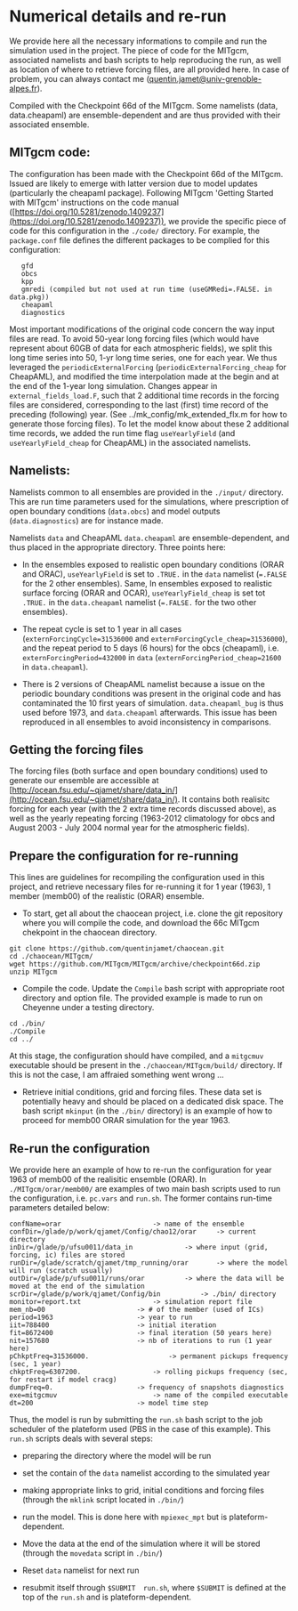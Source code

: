 # Numerical details and re-run

We provide here all the necessary informations to compile and run the simulation used in the project. The piece of code for the MITgcm, associated namelists and bash scripts to help reproducing the run, as well as location of where to retrieve forcing files, are all provided here. In case of problem, you can always contact me (<quentin.jamet@univ-grenoble-alpes.fr>).



Compiled with the Checkpoint 66d of the MITgcm. Some namelists (data, data.cheapaml) are ensemble-dependent and are thus provided with their associated ensemble.

## MITgcm code: 

The configuration has been made with the Checkpoint 66d of the MITgcm. Issued are likely to emerge with latter version due to model updates (particularly the cheapaml package). Following MITgcm 'Getting Started with MITgcm' instructions on the code manual ([https://doi.org/10.5281/zenodo.1409237](https://doi.org/10.5281/zenodo.1409237)), we provide the specific piece of code for this configuration in the ```./code/``` directory. For example, the ```package.conf``` file defines the different packages to be complied for this configuration:

```
   gfd
   obcs
   kpp
   gmredi (compiled but not used at run time (useGMRedi=.FALSE. in data.pkg))
   cheapaml
   diagnostics
```

Most important modifications of the original code concern the way input files are read. To avoid 50-year long forcing files (which would have represent about 60GB of data for each atmospheric fields), we split this long time series into 50, 1-yr long time series, one for each year. We thus leveraged the ```periodicExternalForcing``` (```periodicExternalForcing_cheap``` for CheapAML), and modified the time interpolation made at the begin and at the end of the 1-year long simulation. Changes appear in ```external_fields_load.F```, such that 2 additional time records in the forcing files are considered, corresponding to the last (first) time record of the preceding (following) year. (See ../mk_config/mk_extended_flx.m for how to generate those forcing files). To let the model know about these 2 additional time records, we added the run time flag ```useYearlyField``` (and ```useYearlyField_cheap``` for CheapAML) in the associated namelists.


## Namelists:

Namelists common to all ensembles are provided in the ```./input/``` directory. This are run time parameters used for the simulations, where prescription of open boundary conditions (```data.obcs```) and model outputs (```data.diagnostics```) are for instance made. 

Namelists ```data``` and CheapAML ```data.cheapaml``` are ensemble-dependent, and thus placed in the appropriate directory. Three points here:

- In the ensembles exposed to realistic open boundary conditions (ORAR and ORAC), ```useYearlyField``` is set to ```.TRUE.``` in the ```data``` namelist (```=.FALSE``` for the 2 other ensembles). Same, In ensembles exposed to realistic surface forcing (ORAR and OCAR), ```useYearlyField_cheap``` is set tot ```.TRUE.``` in the ```data.cheapaml``` namelist (```=.FALSE.``` for the two other ensembles). 

- The repeat cycle is set to 1 year in all cases (```externForcingCycle=31536000``` and ```externForcingCycle_cheap=31536000```), and the repeat period to 5 days (6 hours) for the obcs (cheapaml), i.e. ```externForcingPeriod=432000``` in ```data``` (```externForcingPeriod_cheap=21600``` in ```data.cheapaml```).

- There is 2 versions of CheapAML namelist because a issue on the periodic boundary conditions was present in the original code and has contaminated the 10 first years of simulation. ```data.cheapaml_bug``` is thus used before 1973, and ```data.cheapaml``` afterwards. This issue has been reproduced in all ensembles to avoid inconsistency in comparisons.

## Getting the forcing files

The forcing files (both surface and open boundary conditions) used to generate our ensemble are accessible at [http://ocean.fsu.edu/~qjamet/share/data_in/](http://ocean.fsu.edu/~qjamet/share/data_in/). It contains both realisitc forcing for each year (with the 2 extra time records discussed above), as well as the yearly repeating forcing (1963-2012 climatology for obcs and August 2003 - July 2004 normal year for the atmospheric fields).


## Prepare the configuration for re-running

This lines are guidelines for recompiling the configuration used in this project, and retrieve necessary files for re-running it for 1 year (1963), 1 member (memb00) of the realistic (ORAR) ensemble.

- To start, get all about the chaocean project, i.e. clone the git repository where you will compile the code, and download the 66c MITgcm chekpoint in the chaocean directory.

```
git clone https://github.com/quentinjamet/chaocean.git
cd ./chaocean/MITgcm/
wget https://github.com/MITgcm/MITgcm/archive/checkpoint66d.zip
unzip MITgcm
```
- Compile the code. Update the ```Compile``` bash script with appropriate root directory and option file. The provided example is made to run on Cheyenne under a testing directory.
```
cd ./bin/
./Compile
cd ../
```
At this stage, the configuration should have compiled, and a ```mitgcmuv``` executable should be present in the ```./chaocean/MITgcm/build/``` directory. If this is not the case, I am affraied something went wrong ...

- Retrieve initial conditions, grid and forcing files. These data set is potentially heavy and should be placed on a dedicated disk space. The bash script ```mkinput``` (in the  ```./bin/``` directory)  is an example of how to proceed for memb00 ORAR simulation for the year 1963.


## Re-run the configuration

We provide here an example of how to re-run the configuration for year 1963 of memb00 of the realisitic ensemble (ORAR). In ```./MITgcm/orar/memb00/``` are examples of two main bash scripts used to run the configuration, i.e. ```pc.vars``` and ```run.sh```. The former contains run-time parameters detailed below:
```
confName=orar						-> name of the ensemble
confDir=/glade/p/work/qjamet/Config/chao12/orar		-> current directory
inDir=/glade/p/ufsu0011/data_in				-> where input (grid, forcing, ic) files are stored
runDir=/glade/scratch/qjamet/tmp_running/orar		-> where the model will run (scratch usually)
outDir=/glade/p/ufsu0011/runs/orar			-> where the data will be moved at the end of the simulation
scrDir=/glade/p/work/qjamet/Config/bin			-> ./bin/ directory
monitor=report.txt					-> simulation report file
mem_nb=00						-> # of the member (used of ICs)
period=1963						-> year to run
iit=788400						-> initial iteration
fit=8672400						-> final iteration (50 years here) 
nit=157680						-> nb of iterations to run (1 year here)
pChkptFreq=31536000.					-> permanent pickups frequency (sec, 1 year)
chkptFreq=6307200.					-> rolling pickups frequency (sec, for restart if model cracg)
dumpFreq=0.						-> frequency of snapshots diagnostics
exe=mitgcmuv						-> name of the compiled executable
dt=200							-> model time step
```

Thus, the model is run by submitting the ```run.sh``` bash script to the job scheduler of the plateform used (PBS in the case of this example). This ```run.sh``` scripts deals with several steps:

- preparing the directory where the model will be run

- set the contain of the ```data``` namelist according to the simulated year

- making appropriate links to grid, initial conditions and forcing files (through the ```mklink``` script located in ```./bin/```)

- run the model. This is done here with ```mpiexec_mpt``` but is plateform-dependent.

- Move the data at the end of the simulation where it will be stored (through the ```movedata``` script in ```./bin/```)

- Reset ```data``` namelist for next run

- resubmit itself through ```$SUBMIT  run.sh```, where ```$SUBMIT``` is defined at the top of the ```run.sh``` and is plateform-dependent.


